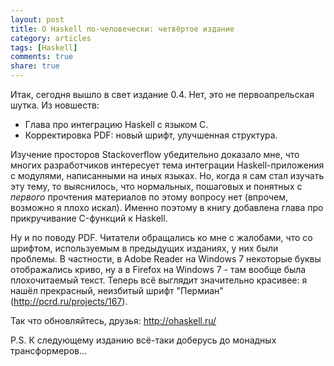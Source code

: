 ```yaml
---
layout: post
title: О Haskell по-человечески: четвёртое издание
category: articles
tags: [Haskell]
comments: true
share: true
---
```

Итак, сегодня вышло в свет издание 0.4. Нет, это не первоапрельская шутка. Из новшеств:

<ul>
  <li>Глава про интеграцию Haskell с языком C.</li>
  <li>Корректировка PDF: новый шрифт, улучшенная структура.</li>
</ul>

Изучение просторов Stackoverflow убедительно доказало мне, что многих разработчиков интересует тема интеграции Haskell-приложения с модулями, написанными на иных языках. Но, когда я сам стал изучать эту тему, то выяснилось, что нормальных, пошаговых и понятных с *первого* прочтения материалов по этому вопросу нет (впрочем, возможно я плохо искал). Именно поэтому в книгу добавлена глава про прикручивание C-функций к Haskell.

Ну и по поводу PDF. Читатели обращались ко мне с жалобами, что со шрифтом, используемым в предыдущих изданиях, у них были проблемы. В частности, в Adobe Reader на Windows 7 некоторые буквы отображались криво, ну а в Firefox на Windows 7 - там вообще была плохочитаемый текст. Теперь всё выглядит значительно красивее: я нашёл прекрасный, неизбитый шрифт "Пермиан" (http://pcrd.ru/projects/167).

Так что обновляйтесь, друзья: http://ohaskell.ru/

P.S. К следующему изданию всё-таки доберусь до монадных трансформеров...
